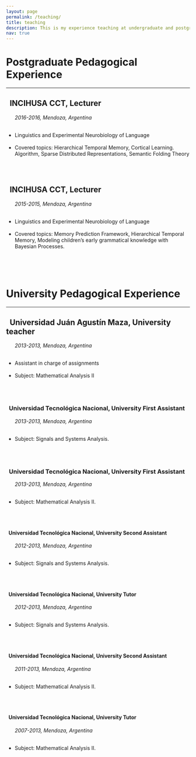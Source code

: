 ```yaml
---
layout: page
permalink: /teaching/
title: teaching
description: This is my experience teaching at undergraduate and postgraduate levels. # Materials for courses you taught. Replace this text with your description.
nav: true
---
```


<html>
<body>

<h1>Postgraduate Pedagogical Experience</h1>

<hr size="25" width="100%" color="blak">  

<h2>&nbsp; INCIHUSA CCT, Lecturer</h2>

<p>&nbsp; &nbsp; &nbsp; <i> 2016-2016, Mendoza, Argentina </i> </p>

<ul>
  &nbsp; &nbsp; &nbsp; &nbsp; <li>Linguistics and Experimental Neurobiology of Language</li>
  &nbsp; &nbsp; &nbsp; &nbsp; <li>Covered topics: Hierarchical Temporal Memory, Cortical Learning. Algorithm, Sparse Distributed Representations, Semantic Folding Theory</li>
</ul>  

<br>
<br>


<h2>&nbsp; INCIHUSA CCT, Lecturer</h2>

<p>&nbsp; &nbsp; &nbsp; <i> 2015-2015, Mendoza, Argentina </i> </p>

<ul>
  &nbsp; &nbsp; &nbsp; &nbsp; <li>Linguistics and Experimental Neurobiology of Language</li>
  &nbsp; &nbsp; &nbsp; &nbsp; <li>Covered topics: Memory Prediction Framework, Hierarchical Temporal Memory, Modeling children’s early grammatical knowledge with Bayesian Processes.</li>
</ul>  





<br>
<br>
<br>



<h1>University Pedagogical Experience</h1>

<hr size="25" width="100%" color="blak">  


<h2>&nbsp; Universidad Juán Agustín Maza, University teacher</h2>

<p>&nbsp; &nbsp; &nbsp; <i> 2013-2013, Mendoza, Argentina </i> </p>

<ul>
  &nbsp; &nbsp; &nbsp; &nbsp; <li>Assistant in charge of assignments</li>
  &nbsp; &nbsp; &nbsp; &nbsp; <li>Subject: Mathematical Analysis II</li>
</ul>  


<br>
<br>


<h3>&nbsp; Universidad Tecnológica Nacional, University First Assistant</h3>

<p>&nbsp; &nbsp; &nbsp; <i> 2013-2013, Mendoza, Argentina </i> </p>

<ul>
  &nbsp; &nbsp; &nbsp; &nbsp; <li>Subject: Signals and Systems Analysis.</li>
</ul>  


<br>
<br>



<h3>&nbsp; Universidad Tecnológica Nacional, University First Assistant</h3>

<p>&nbsp; &nbsp; &nbsp; <i> 2013-2013, Mendoza, Argentina </i> </p>

<ul>
  &nbsp; &nbsp; &nbsp; &nbsp; <li>Subject: Mathematical Analysis II.</li>
</ul>  


<br>
<br>






<h4>&nbsp; Universidad Tecnológica Nacional, University Second Assistant</h4>

<p>&nbsp; &nbsp; &nbsp; <i> 2012-2013, Mendoza, Argentina </i> </p>

<ul>
  &nbsp; &nbsp; &nbsp; &nbsp; <li>Subject: Signals and Systems Analysis.</li>
</ul>  


<br>
<br>


<h4>&nbsp; Universidad Tecnológica Nacional, University Tutor</h4>

<p>&nbsp; &nbsp; &nbsp; <i> 2012-2013, Mendoza, Argentina </i> </p>

<ul>
  &nbsp; &nbsp; &nbsp; &nbsp; <li>Subject: Signals and Systems Analysis.</li>
</ul>  


<br>
<br>



<h4>&nbsp; Universidad Tecnológica Nacional, University Second Assistant</h4>

<p>&nbsp; &nbsp; &nbsp; <i> 2011-2013, Mendoza, Argentina </i> </p>

<ul>
  &nbsp; &nbsp; &nbsp; &nbsp; <li>Subject: Mathematical Analysis II.</li>
</ul>  


<br>
<br>





<h4>&nbsp; Universidad Tecnológica Nacional, University Tutor</h4>

<p>&nbsp; &nbsp; &nbsp; <i> 2007-2013, Mendoza, Argentina </i> </p>

<ul>
  &nbsp; &nbsp; &nbsp; &nbsp; <li>Subject: Mathematical Analysis II.</li>
</ul>  


<br>
<br>







</body>
</html>

<!--# Postgraduate Pedagogical Experience-->

<!--## INCIHUSA CCT, Lecturer-->

 <!--*2016-2016, Mendoza, Argentina*-->

<!--* Linguistics and Experimental Neurobiology of Language.-->

<!--* Covered topics: Hierarchical Temporal Memory, Cortical Learning. Algorithm, Sparse Distributed Representations, Semantic Folding Theory.-->

<!--## INCIHUSA CCT, Lecturer-->

 <!--*2015-2015, Mendoza, Argentina*-->

<!--* Linguistics and Experimental Neurobiology of Language.-->

<!--* Covered topics: Memory Prediction Framework, Hierarchical Temporal Memory, Modeling children’s early grammatical knowledge with Bayesian Processes.-->

<!--# University Pedagogical Experience-->

<!--## Universidad Juán Agustín Maza, University teacher-->



<!--For now, this page is assumed to be a static description of your courses. You can convert it to a collection similar to `_projects/` so that you can have a dedicated page for each course.-->

<!--Organize your courses by years, topics, or universities, however you like!-->
